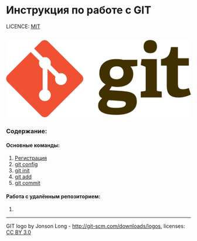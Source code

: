 # Инструкция по работе с GIT

LICENCE: [MIT](./licence.md)

![git-logo](./assets/1280px-Git-logo.svg.png)
---

### Содержание:
#### Основные команды:
1. [Регистрация](registration.md)
2. [git config](config.md)
3. [git init](init.md)
4. [git add](add.md)
5. [git commit](commit.md)
#### Работа с удалённым репозиторием:
1. 
---
GIT logo by Jonson Long - http://git-scm.com/downloads/logos,
licenses: [CC BY 3.0](https://creativecommons.org/licenses/by/3.0/) 